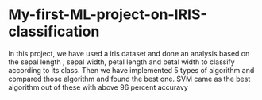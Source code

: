 # My-first-ML-project-on-IRIS-classification
In this project, we have used a iris dataset and done an analysis based on the sepal length , sepal width, petal length and  petal width to classify according to its class. Then we have implemented 5 types of algorithm and compared those algorithm and found the best one. SVM came as the best algorithm out of these with above 96 percent accuravy
